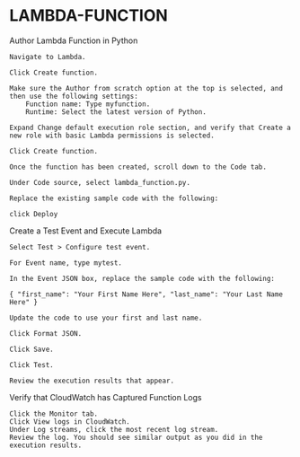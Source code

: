 # LAMBDA-FUNCTION

Author Lambda Function in Python

    Navigate to Lambda.

    Click Create function.

    Make sure the Author from scratch option at the top is selected, and then use the following settings:
        Function name: Type myfunction.
        Runtime: Select the latest version of Python.

    Expand Change default execution role section, and verify that Create a new role with basic Lambda permissions is selected.

    Click Create function.

    Once the function has been created, scroll down to the Code tab.

    Under Code source, select lambda_function.py.

    Replace the existing sample code with the following:

    click Deploy
    
Create a Test Event and Execute Lambda



    Select Test > Configure test event.

    For Event name, type mytest.

    In the Event JSON box, replace the sample code with the following:

    { "first_name": "Your First Name Here", "last_name": "Your Last Name Here" }

    Update the code to use your first and last name.

    Click Format JSON.

    Click Save.

    Click Test.

    Review the execution results that appear.

Verify that CloudWatch has Captured Function Logs

    Click the Monitor tab.
    Click View logs in CloudWatch.
    Under Log streams, click the most recent log stream.
    Review the log. You should see similar output as you did in the execution results.

